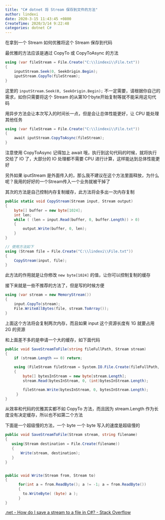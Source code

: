 ```yaml
---
title: "C# dotnet 将 Stream 保存到文件的方法"
author: lindexi
date: 2020-3-15 11:43:45 +0800
CreateTime: 2020/3/14 9:22:48
categories: dotnet C#
---
```


在拿到一个 Stream 如何优雅将这个 Stream 保存到代码

<!--more-->


<!-- CreateTime:2020/3/14 9:22:48 -->

<!-- 发布 -->

最优雅的方法应该是通过 CopyTo 或 CopyToAsync 的方法

```csharp
using (var fileStream = File.Create("C:\\lindexi\\File.txt"))
{
    inputStream.Seek(0, SeekOrigin.Begin);
    iputStream.CopyTo(fileStream);
}
```

这里的 `inputStream.Seek(0, SeekOrigin.Begin);` 不一定需要，请根据你自己的需求，如你只需要将这个 Stream 的从第10个byte开始复制等就不能采用这句代码

用异步方法会让本次写入的时间长一点，但是会让总体性能更好，让 CPU 能处理其他任务

```csharp
using (var fileStream = File.Create("C:\\lindexi\\File.txt"))
{
    await iputStream.CopyToAsync(fileStream);
}
```

注意使用 CopyToAsync 记得加上 await 哦，执行到这句代码的时候，就将执行交给了 IO 了，大部分的 IO 处理都不需要 CPU 进行计算，这样能达到总体性能更好

另外如果 iputStream 是外面传入的，那么我不建议在这个方法里面释放，为什么呢？我用的好好的一个Stream传入一个业务就被干掉了

其次的方法是自己控制内存复制缓存，此方法将会多出一次内存复制

```csharp
public static void CopyStream(Stream input, Stream output)
{
    byte[] buffer = new byte[1024];
    int len;
    while ( (len = input.Read(buffer, 0, buffer.Length)) > 0)
    {
        output.Write(buffer, 0, len);
    }    
}

// 使用方法如下
using (Stream file = File.Create("C:\\lindexi\\File.txt"))
{
    CopyStream(input, file);
}
```
 
此方法的作用就是让你修改 `new byte[1024]` 的值，让你可以控制复制的缓存

接下来就是一些不推荐的方法了，但是写的时候方便

```csharp
using (var stream = new MemoryStream())
{
    input.CopyTo(stream);
    File.WriteAllBytes(file, stream.ToArray());
}
```

上面这个方法将会复制两次内存，而且如果 input 这个资源长度有 1G 就要占用 2G 的资源

和上面差不多的是申请一个大的缓存，如下面代码

```csharp
public void SaveStreamToFile(string fileFullPath, Stream stream)
{
    if (stream.Length == 0) return;

    using (FileStream fileStream = System.IO.File.Create(fileFullPath, (int)stream.Length))
    {
        byte[] bytesInStream = new byte[stream.Length];
        stream.Read(bytesInStream, 0, (int)bytesInStream.Length);

        fileStream.Write(bytesInStream, 0, bytesInStream.Length);
     }
}
```

从效率和代码的优雅其实都不如 CopyTo 方法，而且因为 stream.Length 作为长度没有决定缓存，所以也不如第二个方法

下面是一个超级慢的方法，一个 byte 一个 byte 写入的速度是超级慢的

```csharp
public void SaveStreamToFile(Stream stream, string filename)
{  
   using(Stream destination = File.Create(filename))
   {
       Write(stream, destination);
   }
}


public void Write(Stream from, Stream to)
{
      for(int a = from.ReadByte(); a != -1; a = from.ReadByte())
      {
      	to.WriteByte( (byte) a );
      }
}
```

[.net - How do I save a stream to a file in C#? - Stack Overflow](https://stackoverflow.com/questions/411592/how-do-i-save-a-stream-to-a-file-in-c )

